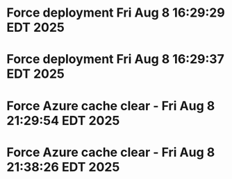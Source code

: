 # Force deployment Fri Aug  8 16:29:29 EDT 2025
# Force deployment Fri Aug  8 16:29:37 EDT 2025
# Force Azure cache clear - Fri Aug  8 21:29:54 EDT 2025
# Force Azure cache clear - Fri Aug  8 21:38:26 EDT 2025

